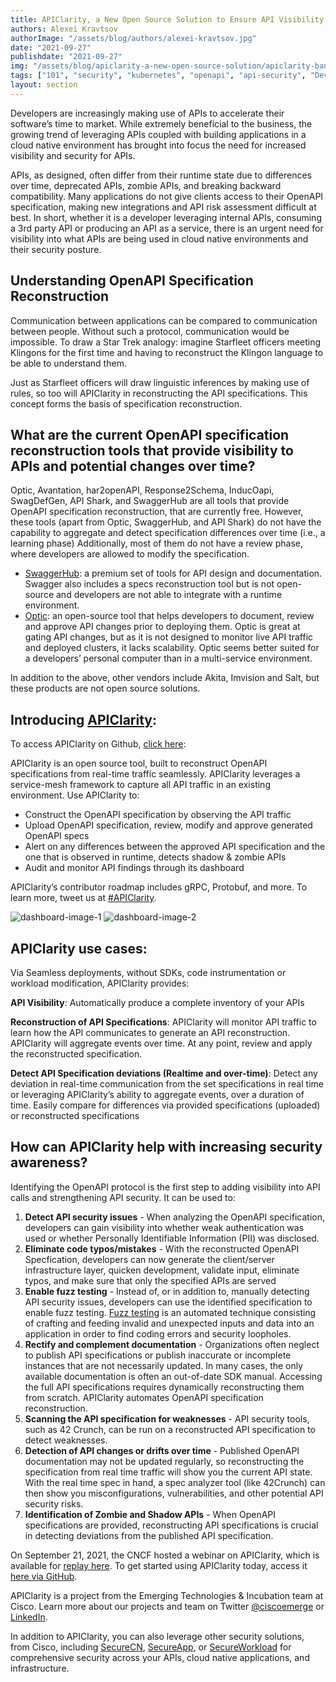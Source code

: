 ```yaml
---
title: APIClarity, a New Open Source Solution to Ensure API Visibility & Enhance API Security
authors: Alexei Kravtsov
authorImage: "/assets/blog/authors/alexei-kravtsov.jpg"
date: "2021-09-27"
publishdate: "2021-09-27"
img: "/assets/blog/apiclarity-a-new-open-source-solution/apiclarity-banner-article-1.jpg"
tags: ["101", "security", "kubernetes", "openapi", "api-security", "DevOps", "DevSecOps"]
layout: section
---
```


Developers are increasingly making use of APIs to accelerate their software’s time to market. While extremely beneficial to the business, the growing trend of leveraging APIs coupled with building applications in a cloud native environment has brought into focus the need for increased visibility and security for APIs.  

APIs, as designed, often differ from their runtime state due to differences over time, deprecated APIs, zombie APIs, and breaking backward compatibility. Many applications do not give clients access to their OpenAPI specification, making new integrations and API risk assessment difficult at best. In short, whether it is a developer leveraging internal APIs, consuming a 3rd party API or producing an API as a service, there is an urgent need for visibility into what APIs are being used in cloud native environments and their security posture. 

## Understanding OpenAPI Specification Reconstruction

Communication between applications can be compared to communication between people. Without such a protocol, communication would be impossible. To draw a Star Trek analogy: imagine Starfleet officers meeting Klingons for the first time and having to reconstruct the Klingon language to be able to understand them. 

Just as Starfleet officers will draw linguistic inferences by making use of rules, so too will APIClarity in reconstructing the API specifications. This concept forms the basis of specification reconstruction. 

## What are the current OpenAPI specification reconstruction tools that provide visibility to APIs and potential changes over time? 

Optic, Avantation, har2openAPI, Response2Schema, InducOapi, SwagDefGen, API Shark, and SwaggerHub are all tools that provide OpenAPI specification reconstruction, that are currently free. However, these tools (apart from Optic, SwaggerHub, and API Shark) do not have the capability to aggregate and detect specification differences over time (i.e., a learning phase) Additionally, most of them do not have a review phase, where developers are allowed to modify the specification. 

* [SwaggerHub](https://swagger.io/): a premium set of tools for API design and documentation. Swagger also includes a specs reconstruction tool but is not open-source and developers are not able to integrate with a runtime environment. 
* [Optic](https://useoptic.com/): an open-source tool that helps developers to document, review and approve API changes prior to deploying them. Optic is great at gating API changes, but as it is not designed to monitor live API traffic and deployed clusters, it lacks scalability. Optic seems better suited for a developers’ personal computer than in a multi-service environment. 

In addition to the above, other vendors include Akita, Imvision and Salt, but these products are not open source solutions. 

## Introducing [APIClarity](http://www.apiclarity.io):

To access  APIClarity on Github, [click here](https://github.com/apiclarity/apiclarity):  

APIClarity is an open source tool, built to reconstruct OpenAPI specifications from real-time traffic seamlessly. APIClarity leverages a service-mesh framework to capture all API traffic in an existing environment. Use APIClarity to: 

* Construct the OpenAPI specification by observing the API traffic 
* Upload OpenAPI specification, review, modify and approve generated OpenAPI specs 
* Alert on any differences between the approved API specification and the one that is observed in runtime, detects shadow & zombie APIs 
* Audit and monitor API findings through its dashboard 

APIClarity’s contributor roadmap includes gRPC, Protobuf, and more. To learn more, tweet us at [#APIClarity](https://twitter.com/hashtag/APIClarity?src=hashtag_click).

![dashboard-image-1](/assets/blog/apiclarity-a-new-open-source-solution/apiclarity-dashboard-1.jpg)
![dashboard-image-2](/assets/blog/apiclarity-a-new-open-source-solution/apiclarity-dashboard-2.jpg)

## APIClarity use cases: 

Via Seamless deployments, without SDKs, code instrumentation or workload modification, APIClarity provides: 

**API Visibility**: Automatically produce a complete inventory of your APIs

**Reconstruction of API Specifications**: APIClarity will monitor API traffic to learn how the API communicates to generate an API reconstruction. APIClarity will aggregate events over time. At any point, review and apply the reconstructed specification.

**Detect API Specification deviations (Realtime and over-time)**: Detect any deviation in real-time communication from the set specifications in real time or leveraging APIClarity’s ability to aggregate events, over a duration of time. Easily compare for differences via provided specifications (uploaded) or reconstructed specifications

## How can APIClarity help with increasing security awareness? 

Identifying the OpenAPI protocol is the first step to adding visibility into API calls and strengthening API security.  It can be used to: 

1. **Detect API security issues** - When analyzing the OpenAPI specification, developers can gain visibility into whether weak authentication was used or whether Personally Identifiable Information (PII) was disclosed.
2. **Eliminate code typos/mistakes** - With the reconstructed OpenAPI Specfication, developers can now generate the client/server infrastructure layer, quicken development, validate input, eliminate typos, and make sure that only the specified APIs are served
3. **Enable fuzz testing** - Instead of, or in addition to, manually detecting API security issues, developers can use the identified specification to enable fuzz testing. [Fuzz testing](https://www.contrastsecurity.com/knowledge-hub/glossary/fuzz-testing#:~:text=In%20the%20world%20of%20cybersecurity,coding%20errors%20and%20security%20loopholes.) is an automated technique consisting of crafting and feeding invalid and unexpected inputs and data into an application in order to find coding errors and security loopholes.
4. **Rectify and complement documentation** - Organizations often neglect to publish API specifications or publish inaccurate or incomplete instances that are not necessarily updated. In many cases, the only available documentation is often an out-of-date SDK manual. Accessing the full API specifications requires dynamically reconstructing them from scratch. APIClarity automates OpenAPI specification reconstruction.
5. **Scanning the API specification for weaknesses** - API security tools, such as 42 Crunch, can be run on a reconstructed API specification to detect weaknesses.
6. **Detection of API changes or drifts over time** - Published OpenAPI documentation may not be updated regularly, so reconstructing the specification from real time traffic will show you the current API state.  With the real time spec in hand, a spec analyzer tool (like 42Crunch) can then show you misconfigurations, vulnerabilities, and other potential API security risks.
7. **Identification of Zombie and Shadow APIs** - When OpenAPI specifications are provided, reconstructing API specifications is crucial in detecting deviations from the published API specification.

On September 21, 2021, the CNCF hosted a webinar on APIClarity, which is available for [replay here](https://community.cncf.io/events/details/cncf-cncf-online-programs-presents-cncf-live-webinar-introduction-to-apiclarity-a-wireshark-for-apis/).  To get started using APIClarity today, access it [here via GitHub](https://github.com/apiclarity/apiclarity/).  

APIClarity is a project from the Emerging Technologies & Incubation team at Cisco. Learn more about our projects and team on Twitter [@ciscoemerge](https://twitter.com/ciscoemerge) or [LinkedIn](https://www.linkedin.com/showcase/cisco-emerging-technologies-and-incubation/).

In addition to APIClarity, you can also leverage other security solutions, from Cisco, including [SecureCN](https://eti.cisco.com/application-security), [SecureApp](https://www.appdynamics.com/product/application-security#:~:text=Cisco%20Secure%20Application%20is%20the%20Runtime%20Application%20Self-Protection,Protect%20application%20communications%20without%20additional%20firewalls%20or%20proxies), or [SecureWorkload](https://www.cisco.com/c/en/us/products/collateral/data-center-analytics/tetration-analytics/solution-overview-c22-741289.html#:~:text=Cisco%20Secure%20Workload%20is%20a%20security%20platform%20that,capabilities%20for%20bare-metal%2C%20virtual%20machines%2C%20and%20container-based%20workloads.)  for comprehensive security across your APIs, cloud native applications,  and infrastructure.